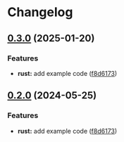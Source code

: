 # Changelog

## [0.3.0](https://github.com/ziad-dourbk/release-please-monorepo-example/compare/hello_rust-v0.2.0...hello_rust@v0.3.0) (2025-01-20)


### Features

* **rust:** add example code ([f8d6173](https://github.com/ziad-dourbk/release-please-monorepo-example/commit/f8d61736e63e4c1baf1d881c50556fa0ba6829d0))

## [0.2.0](https://github.com/amarjanica/release-please-monorepo-example/compare/hello_rust-v0.1.0...hello_rust@v0.2.0) (2024-05-25)


### Features

* **rust:** add example code ([f8d6173](https://github.com/amarjanica/release-please-monorepo-example/commit/f8d61736e63e4c1baf1d881c50556fa0ba6829d0))
